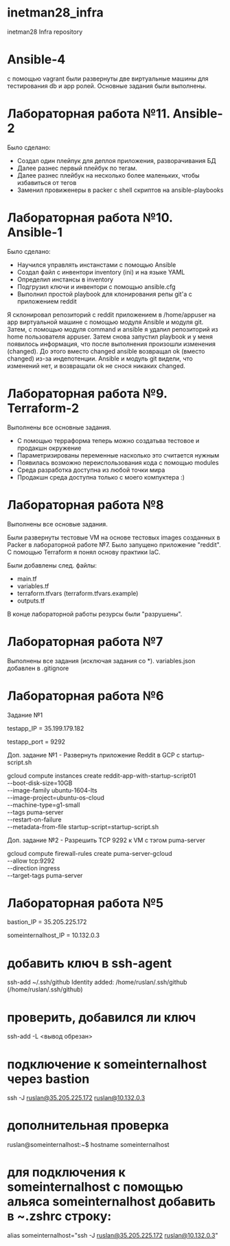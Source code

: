 # inetman28_infra
inetman28 Infra repository

# Ansible-4

с помощью vagrant были развернуты две виртуальные машины для тестирования db и app ролей. Основные задания были выполнены. 

# Лабораторная работа №11. Ansible-2

Было сделано:
- Создал один плейпук для деплоя приложения, разворачивания БД 
- Далее разнес первый плейбук по тегам. 
- Далее разнес плейбук на несколько более маленьких, чтобы избавиться от тегов
- Заменил провиженеры в packer c shell скриптов на ansible-playbooks

# Лабораторная работа №10. Ansible-1

Было сделано:
- Научился управлять инстанстами с помощью Ansible
- Создал файл с инвентори inventory (ini) и на языке YAML
- Определил инстансы в inventory
- Подгрузил ключи и инвентори с помощью ansible.cfg
- Выполнил простой playbook для клонирования репы git'a с приложением reddit

Я склонировал репозиторий с reddit приложением в /home/appuser на app виртуальной
машине с помощью модуля Ansible и модуля git.
Затем, с помощью модуля command и ansible я удалил репозиторий из home пользователя
appuser.
Затем снова запустил playbook и у меня появилось информация, что после 
выполнения произошли изменения (changed). До этого вместо changed ansible
возвращал ok (вместо changed) из-за индепотенции. Ansible и модуль git
видели, что изменений нет, и возвращали ok не снося никаких changed. 

# Лабораторная работа №9. Terraform-2

Выполнены все основные задания.

- С помощью терраформа теперь можно создатьва тестовое и продакшн окружение
- Параметризированы переменные насколько это считается нужным
- Появилась возможно переиспользования кода с помощью modules
- Среда разработка доступна из любой точки мира
- Продакшн среда доступна только с моего компуктера :)


# Лабораторная работа №8
Выполнены все основые задания.

Были развернуты тестовые VM на основе тестовых images созданных в Packer в лабораторной работе №7. Было запущено приложение "reddit".
С помощью Terraform я понял основу практики IaC.

Были добавлены след. файлы:
- main.tf
- variables.tf
- terraform.tfvars (terraform.tfvars.example)
- outputs.tf

В конце лабораторной работы резурсы были "разрушены".

# Лабораторная работа №7

Выполнены все задания (исключая задания со *).
variables.json добавлен в .gitignore


# Лабораторная работа №6

Задание №1

testapp_IP = 35.199.179.182

testapp_port = 9292

Доп. задание №1 - Развернуть приложение Reddit в GCP с startup-script.sh

  gcloud compute instances create reddit-app-with-startup-script01 \
--boot-disk-size=10GB \
--image-family ubuntu-1604-lts \
--image-project=ubuntu-os-cloud \
--machine-type=g1-small \
--tags puma-server \
--restart-on-failure \
--metadata-from-file startup-script=startup-script.sh

Доп. задание №2 - Разрешить TCP 9292 к VM с тэгом puma-server

gcloud compute firewall-rules create puma-server-gcloud \
--allow tcp:9292 \
--direction ingress \
--target-tags puma-server


# Лабораторная работа №5

bastion_IP = 35.205.225.172

someinternalhost_IP = 10.132.0.3



# добавить ключ в ssh-agent
ssh-add ~/.ssh/github
Identity added: /home/ruslan/.ssh/github (/home/ruslan/.ssh/github)
# проверить, добавился ли ключ
ssh-add -L
<вывод обрезан>
# подключение к someinternalhost через bastion
ssh -J ruslan@35.205.225.172 ruslan@10.132.0.3

# дополнительная проверка
ruslan@someinternalhost:~$ hostname
someinternalhost

# для подключения к someinternalhost с помощью альяса someinternalhost добавить в ~.zshrc строку:
alias someinternalhost="ssh -J ruslan@35.205.225.172 ruslan@10.132.0.3"
